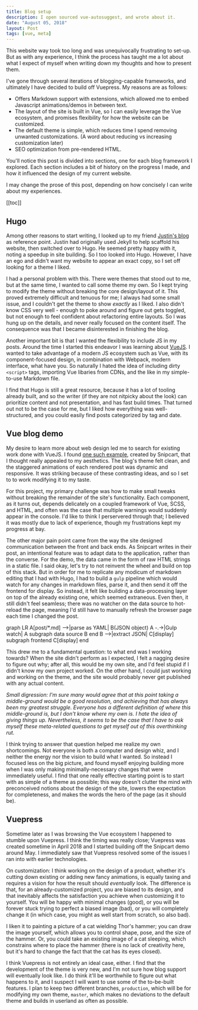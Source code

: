 ```yaml
---
title: Blog setup
description: I open sourced vue-autosuggest, and wrote about it.
date: "August 05, 2018"
layout: Post
tags: [vue, meta]
---
```


This website way took too long and was unequivocally frustrating to set-up. But as with any experience, I think the process has taught me a lot about what I expect of myself when writing down my thoughts and how to present them. 

I've gone through several iterations of blogging-capable frameworks, and ultimately I have decided to build off Vuepress. My reasons are as follows:
* Offers Markdown support with extensions, which allowed me to embed Javascript animations/demos in between text. 
* The layout of the site is built in Vue, so I can easily leverage the Vue ecosystem, and promises flexibility for how the website can be customized.
* The default theme is simple, which reduces time I spend removing unwanted customizations. (A word about reducing vs increasing customization later) 
* SEO optimization from pre-rendered HTML.

You'll notice this post is divided into sections, one for each blog framework I explored. Each section includes a bit of history on the progress I made, and how it influenced the design of my current website.

I may change the prose of this post, depending on how concisely I can write about my experiences.

[[toc]]

## Hugo

Among other reasons to start writing, I looked up to my friend [Justin's blog](https://www.jkleong.com) as reference point. Justin had originally used Jekyll to help scaffold his website, then switched over to Hugo. He seemed pretty happy with it, noting a speedup in site building. So I too looked into Hugo. However, I have an ego and didn't want my website to appear an exact copy, so I set off looking for a theme I liked. 

I had a personal problem with this. There were themes that stood out to me, but at the same time, I wanted to call some theme my own. So I kept trying to modify the theme without breaking the core design/layout of it. This proved extremely difficult and tenuous for me; I always had some small issue, and I couldn't get the theme to show _exactly_ as I liked. I also didn't know CSS very well - enough to poke around and figure out gets toggled, but not enough to feel confident about refactoring entire layouts. So I was hung up on the details, and never really focused on the content itself. The consequence was that I became disinterested in finishing the blog.

Another important bit is that I wanted the flexibility to include JS in my posts. Around the time I started this endeavor I was learning about [VueJS](https://www.vuejs.org). I wanted to take advantage of a modern JS ecosystem such as Vue, with its component-focused design, in combination with Webpack, modern interface, what have you. So naturally I hated the idea of including dirty `<script>` tags, importing Vue libaries from CDNs, and the like in my simple-to-use Markdown file.

I find that Hugo is still a great resource, because it has a lot of tooling already built, and so the writer (if they are not nitpicky about the look) can prioritize content and not presentation, and has fast build times. That turned out not to be the case for me, but I liked how everything was well-structured, and you could easily find posts categorized by tag and date. 

## Vue blog demo

My desire to learn more about web design led me to search for existing work done with VueJS. I found [one such example](https://snipcart.com/blog/vuejs-blog-demo), created by Snipcart, that I thought really appealed to my aesthetics. The blog's theme felt clean, and the staggered animations of each rendered post was dynamic and responsive. It was striking because of these contrasting ideas, and so I set to to work modifying it to my taste.

For this project, my primary challenge was how to make small tweaks without breaking the remainder of the site's functionality. Each component, as it turns out, depends delicately on a coupled framework of Vue, SCSS, and HTML, and often was the case that multiple warnings would suddenly appear in the console. I'd like to think I perservered through that; I believed it was mostly due to lack of experience, though my frustrations kept my progress at bay.

The other major pain point came from the way the site designed communication between the front and back ends. As Snipcart writes in their post, an intentional feature was to adapt data to the application, rather than the converse. For the demo, the data came in the form of raw HTML strings in a static file. I said okay, let's try to not reinvent the wheel and build on top of this stack. But in order for me to replicate any modicum of markdown editing that I had with Hugo, I had to build a `gulp` pipeline which would watch for any changes in markdown files, parse it, and then send it off the frontend for display. So instead, it felt like building a data-processing layer on top of the already existing one, which seemed extraneous. Even then, it still didn't feel seamless; there was no watcher on the data source to hot-reload the page, meaning I'd still have to manually refresh the browser page each time I changed the post.


<mermaid>
graph LR
  A[post/*.md] -->|parse as YAML| B(JSON object)
  A -.->|Gulp watch| A
  subgraph data source
    B
  end
  B -->|extract JSON| C[display]
  subgraph frontend
    C[display]
  end
</mermaid>

This drew me to a fundamental question: to what end was I working towards? When the site didn't perform as I expected, I felt a nagging desire to figure out why; after all, this would be my own site, and I'd feel stupid if I didn't know my own project worked. On the other hand, I could just working and working on the theme, and the site would probably never get published with any actual content.

_Small digression: I'm sure many would agree that at this point taking a middle-ground would be a good resolution, and achieving that has always been my greatest struggle. Everyone has a different definition of where this middle-ground is, but I don't know where my own is. I hate the idea of giving things up. Nevertheless, it seems to be the case that I have to ask myself these meta-related questions to get myself out of this overthinking rut._

I think trying to answer that question helped me realize my own shortcomings. Not everyone is both a computer and design whiz, and I neither the energy nor the vision to build what I wanted. So instead I focused less on the big picture, and found myself enjoying building more when I was only making minimally-necessary changes that were immediately useful. I find that one really effective starting point is to start with as simple of a theme as possible; this way doesn't clutter the mind with preconceived notions about the design of the site, lowers the expectation for completeness, and makes the words the hero of the page (as it should be).

## Vuepress

Sometime later as I was browsing the Vue ecosystem I happened to stumble upon Vuepress. I think the timing was really close; Vuepress was created sometime in April 2018 and I started building off the Snipcart demo around May. I immediately saw that Vuepress resolved some of the issues I ran into with earlier technologies. 

On customization: I think working on the design of a product, whether it's cutting down existing or adding new fancy animations, is equally taxing and requires a vision for how the result should _eventually_ look. The difference is that, for an already-customized project, you are biased to its design, and that inevitably affects the satisfaction you achieve when customizing it to yourself. You will be happy with minimal changes (good), or you will be forever stuck trying to perfect a biased image (bad), or you will completely change it (in which case, you might as well start from scratch, so also bad). 

I liken it to painting a picture of a cat wielding Thor's hammer; you can draw the image yourself, which allows you to control shape, pose, and the size of the hammer. Or, you could take an existing image of a cat sleeping, which constrains where to place the hammer (there is no lack of creativity here, but it's hard to change the fact that the cat has its eyes closed).

I think Vuepress is not entirely an ideal case, either. I find that the development of the theme is very new, and I'm not sure how blog support will eventually look like. I do think it'll be worthwhile to figure out what happens to it, and I suspect I will want to use some of the to-be-built features. I plan to keep two different branches, `production`, which will be for modifying my own theme, `master`, which makes no deviations to the default theme and builds in userland as often as possible.
